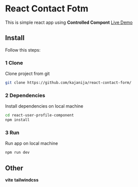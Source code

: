 # React Contact Fotm
This is simple react app using **Controlled Compont**
[Live Demo](https://kajanija.github.io/react-contact-form/)
## Install
Follow this steps:
### 1 Clone
Clone project from git 
```bash
git clone https://github.com/kajanija/react-contact-form/
```
### 2 Dependencies
Install dependencies on local machine
```bash
cd react-user-profile-component
npm install
```
### 3 Run
Run app on local machine
```bash
npm run dev
```
## Other
**vite**
**tailwindcss**
